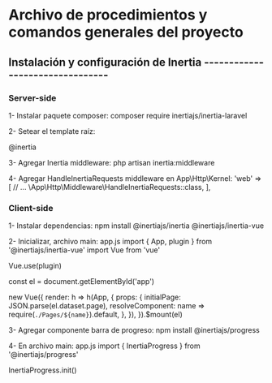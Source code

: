# Archivo de procedimientos y comandos generales del proyecto

## Instalación y configuración de Inertia --------------------------------

### Server-side
1- Instalar paquete composer:
composer require inertiajs/inertia-laravel

2- Setear el template raíz:
<!DOCTYPE html>
<html>
  <head>
    <meta charset="utf-8" />
    <meta name="viewport" content="width=device-width, initial-scale=1.0, maximum-scale=1.0" />
    <link href="{{ mix('/css/app.css') }}" rel="stylesheet" />
    <script src="{{ mix('/js/app.js') }}" defer></script>
  </head>
  <body>
    @inertia
  </body>
</html>

3- Agregar Inertia middleware:
php artisan inertia:middleware

4- Agregar HandleInertiaRequests middleware en App\Http\Kernel:
'web' => [
  // ...
  \App\Http\Middleware\HandleInertiaRequests::class,
],


### Client-side

1- Instalar dependencias:
npm install @inertiajs/inertia @inertiajs/inertia-vue

2- Inicializar, archivo main: app.js
import { App, plugin } from '@inertiajs/inertia-vue'
import Vue from 'vue'

Vue.use(plugin)

const el = document.getElementById('app')

new Vue({
  render: h => h(App, {
    props: {
      initialPage: JSON.parse(el.dataset.page),
      resolveComponent: name => require(`./Pages/${name}`).default,
    },
  }),
}).$mount(el)

3- Agregar componente barra de progreso:
npm install @inertiajs/progress

4- En archivo main: app.js
import { InertiaProgress } from '@inertiajs/progress'

InertiaProgress.init()